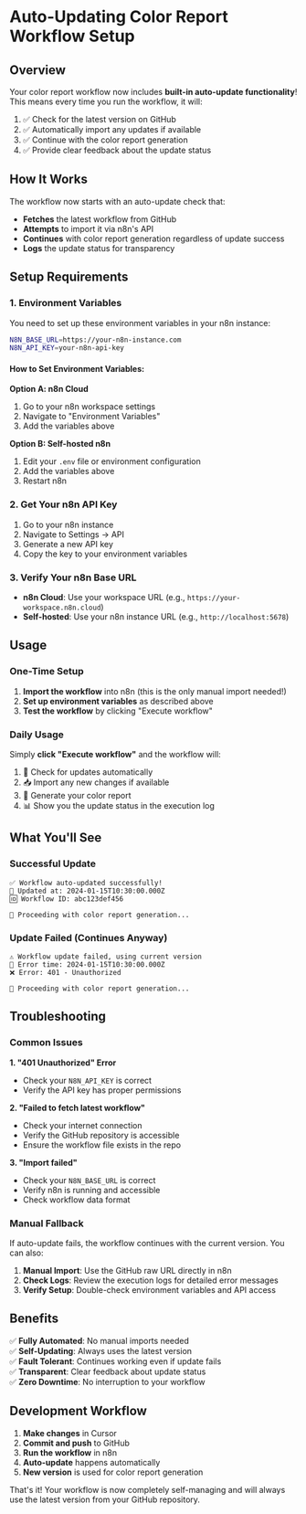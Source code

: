# Auto-Updating Color Report Workflow Setup

## Overview

Your color report workflow now includes **built-in auto-update functionality**! This means every time you run the workflow, it will:

1. ✅ Check for the latest version on GitHub
2. ✅ Automatically import any updates if available
3. ✅ Continue with the color report generation
4. ✅ Provide clear feedback about the update status

## How It Works

The workflow now starts with an auto-update check that:

- **Fetches** the latest workflow from GitHub
- **Attempts** to import it via n8n's API
- **Continues** with color report generation regardless of update success
- **Logs** the update status for transparency

## Setup Requirements

### 1. Environment Variables

You need to set up these environment variables in your n8n instance:

```bash
N8N_BASE_URL=https://your-n8n-instance.com
N8N_API_KEY=your-n8n-api-key
```

#### How to Set Environment Variables:

**Option A: n8n Cloud**
1. Go to your n8n workspace settings
2. Navigate to "Environment Variables"
3. Add the variables above

**Option B: Self-hosted n8n**
1. Edit your `.env` file or environment configuration
2. Add the variables above
3. Restart n8n

### 2. Get Your n8n API Key

1. Go to your n8n instance
2. Navigate to Settings → API
3. Generate a new API key
4. Copy the key to your environment variables

### 3. Verify Your n8n Base URL

- **n8n Cloud**: Use your workspace URL (e.g., `https://your-workspace.n8n.cloud`)
- **Self-hosted**: Use your n8n instance URL (e.g., `http://localhost:5678`)

## Usage

### One-Time Setup

1. **Import the workflow** into n8n (this is the only manual import needed!)
2. **Set up environment variables** as described above
3. **Test the workflow** by clicking "Execute workflow"

### Daily Usage

Simply **click "Execute workflow"** and the workflow will:

1. 🔄 Check for updates automatically
2. 📥 Import any new changes if available
3. 🎯 Generate your color report
4. 📊 Show you the update status in the execution log

## What You'll See

### Successful Update
```
✅ Workflow auto-updated successfully!
📅 Updated at: 2024-01-15T10:30:00.000Z
🆔 Workflow ID: abc123def456

🎯 Proceeding with color report generation...
```

### Update Failed (Continues Anyway)
```
⚠️ Workflow update failed, using current version
📅 Error time: 2024-01-15T10:30:00.000Z
❌ Error: 401 - Unauthorized

🎯 Proceeding with color report generation...
```

## Troubleshooting

### Common Issues

**1. "401 Unauthorized" Error**
- Check your `N8N_API_KEY` is correct
- Verify the API key has proper permissions

**2. "Failed to fetch latest workflow"**
- Check your internet connection
- Verify the GitHub repository is accessible
- Ensure the workflow file exists in the repo

**3. "Import failed"**
- Check your `N8N_BASE_URL` is correct
- Verify n8n is running and accessible
- Check workflow data format

### Manual Fallback

If auto-update fails, the workflow continues with the current version. You can also:

1. **Manual Import**: Use the GitHub raw URL directly in n8n
2. **Check Logs**: Review the execution logs for detailed error messages
3. **Verify Setup**: Double-check environment variables and API access

## Benefits

✅ **Fully Automated**: No manual imports needed  
✅ **Self-Updating**: Always uses the latest version  
✅ **Fault Tolerant**: Continues working even if update fails  
✅ **Transparent**: Clear feedback about update status  
✅ **Zero Downtime**: No interruption to your workflow  

## Development Workflow

1. **Make changes** in Cursor
2. **Commit and push** to GitHub
3. **Run the workflow** in n8n
4. **Auto-update** happens automatically
5. **New version** is used for color report generation

That's it! Your workflow is now completely self-managing and will always use the latest version from your GitHub repository. 